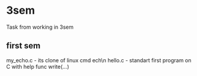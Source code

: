 # 3sem
Task from working in 3sem

## first sem
my_echo.c - its clone of linux cmd ech\n
hello.c - standart first program on C with help func write(...)
